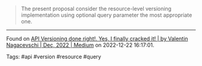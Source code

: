> The present proposal consider the resource-level versioning implementation using optional query parameter the most appropriate one.

---

Found on [API Versioning done right!. Yes, I finally cracked it! | by Valentin Nagacevschi | Dec, 2022 | Medium](https://medium.com/@ValentinNagacevschi/api-versioning-done-right-2f8550b75e7) on 2022-12-22 16:17:01.

Tags: #api #version #resource #query